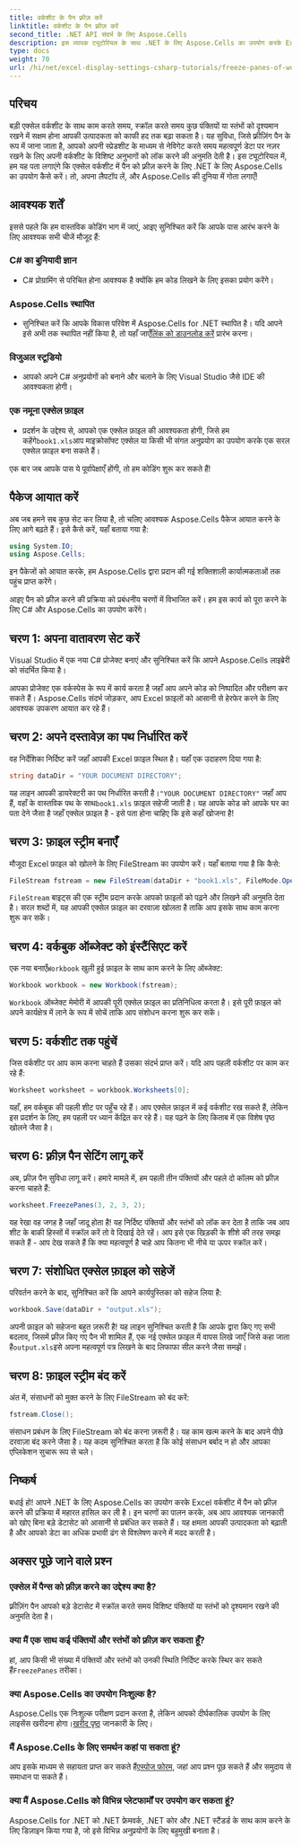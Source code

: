```yaml
---
title: वर्कशीट के पैन फ़्रीज़ करें
linktitle: वर्कशीट के पैन फ़्रीज़ करें
second_title: .NET API संदर्भ के लिए Aspose.Cells
description: इस व्यापक ट्यूटोरियल के साथ .NET के लिए Aspose.Cells का उपयोग करके Excel में पैन को फ्रीज करना सीखें, चरण-दर-चरण निर्देशों और आवश्यक युक्तियों के साथ।
type: docs
weight: 70
url: /hi/net/excel-display-settings-csharp-tutorials/freeze-panes-of-worksheet/
---
```

## परिचय

बड़ी एक्सेल वर्कशीट के साथ काम करते समय, स्क्रॉल करते समय कुछ पंक्तियों या स्तंभों को दृश्यमान रखने में सक्षम होना आपकी उत्पादकता को काफी हद तक बढ़ा सकता है। यह सुविधा, जिसे फ़्रीज़िंग पैन के रूप में जाना जाता है, आपको अपनी स्प्रेडशीट के माध्यम से नेविगेट करते समय महत्वपूर्ण डेटा पर नज़र रखने के लिए अपनी वर्कशीट के विशिष्ट अनुभागों को लॉक करने की अनुमति देती है। इस ट्यूटोरियल में, हम यह पता लगाएंगे कि एक्सेल वर्कशीट में पैन को फ़्रीज़ करने के लिए .NET के लिए Aspose.Cells का उपयोग कैसे करें। तो, अपना लैपटॉप लें, और Aspose.Cells की दुनिया में गोता लगाएँ!

## आवश्यक शर्तें

इससे पहले कि हम वास्तविक कोडिंग भाग में जाएं, आइए सुनिश्चित करें कि आपके पास आरंभ करने के लिए आवश्यक सभी चीजें मौजूद हैं:

### C# का बुनियादी ज्ञान
- C# प्रोग्रामिंग से परिचित होना आवश्यक है क्योंकि हम कोड लिखने के लिए इसका प्रयोग करेंगे।

### Aspose.Cells स्थापित
-  सुनिश्चित करें कि आपके विकास परिवेश में Aspose.Cells for .NET स्थापित है। यदि आपने इसे अभी तक स्थापित नहीं किया है, तो यहाँ जाएँ[लिंक को डाउनलोड करें](https://releases.aspose.com/cells/net/) प्रारंभ करना।

### विजुअल स्टूडियो
- आपको अपने C# अनुप्रयोगों को बनाने और चलाने के लिए Visual Studio जैसे IDE की आवश्यकता होगी।

### एक नमूना एक्सेल फ़ाइल
- प्रदर्शन के उद्देश्य से, आपको एक एक्सेल फ़ाइल की आवश्यकता होगी, जिसे हम कहेंगे`book1.xls`आप माइक्रोसॉफ्ट एक्सेल या किसी भी संगत अनुप्रयोग का उपयोग करके एक सरल एक्सेल फ़ाइल बना सकते हैं।

एक बार जब आपके पास ये पूर्वापेक्षाएँ होंगी, तो हम कोडिंग शुरू कर सकते हैं!

## पैकेज आयात करें

अब जब हमने सब कुछ सेट कर लिया है, तो चलिए आवश्यक Aspose.Cells पैकेज आयात करने के लिए आगे बढ़ते हैं। इसे कैसे करें, यहाँ बताया गया है:

```csharp
using System.IO;
using Aspose.Cells;
```

इन पैकेजों को आयात करके, हम Aspose.Cells द्वारा प्रदान की गई शक्तिशाली कार्यात्मकताओं तक पहुंच प्राप्त करेंगे।

आइए पैन को फ़्रीज़ करने की प्रक्रिया को प्रबंधनीय चरणों में विभाजित करें। हम इस कार्य को पूरा करने के लिए C# और Aspose.Cells का उपयोग करेंगे।

## चरण 1: अपना वातावरण सेट करें

Visual Studio में एक नया C# प्रोजेक्ट बनाएं और सुनिश्चित करें कि आपने Aspose.Cells लाइब्रेरी को संदर्भित किया है।

आपका प्रोजेक्ट एक वर्कस्पेस के रूप में कार्य करता है जहाँ आप अपने कोड को निष्पादित और परीक्षण कर सकते हैं। Aspose.Cells संदर्भ जोड़कर, आप Excel फ़ाइलों को आसानी से हेरफेर करने के लिए आवश्यक उपकरण आयात कर रहे हैं।

## चरण 2: अपने दस्तावेज़ का पथ निर्धारित करें

वह निर्देशिका निर्दिष्ट करें जहाँ आपकी Excel फ़ाइल स्थित है। यहाँ एक उदाहरण दिया गया है:

```csharp
string dataDir = "YOUR DOCUMENT DIRECTORY";
```

 यह लाइन आपकी डायरेक्टरी का पथ निर्धारित करती है।`"YOUR DOCUMENT DIRECTORY"` जहाँ आप हैं, वहाँ के वास्तविक पथ के साथ`book1.xls` फ़ाइल सहेजी जाती है। यह आपके कोड को आपके घर का पता देने जैसा है जहाँ एक्सेल फ़ाइल है - इसे पता होना चाहिए कि इसे कहाँ खोजना है!

## चरण 3: फ़ाइल स्ट्रीम बनाएँ

मौजूदा Excel फ़ाइल को खोलने के लिए FileStream का उपयोग करें। यहाँ बताया गया है कि कैसे:

```csharp
FileStream fstream = new FileStream(dataDir + "book1.xls", FileMode.Open);
```

`FileStream` बाइट्स की एक स्ट्रीम प्रदान करके आपको फ़ाइलों को पढ़ने और लिखने की अनुमति देता है। सरल शब्दों में, यह आपकी एक्सेल फ़ाइल का दरवाज़ा खोलता है ताकि आप इसके साथ काम करना शुरू कर सकें।

## चरण 4: वर्कबुक ऑब्जेक्ट को इंस्टैंसिएट करें

 एक नया बनाएँ`Workbook` खुली हुई फ़ाइल के साथ काम करने के लिए ऑब्जेक्ट:

```csharp
Workbook workbook = new Workbook(fstream);
```

`Workbook` ऑब्जेक्ट मेमोरी में आपकी पूरी एक्सेल फ़ाइल का प्रतिनिधित्व करता है। इसे पूरी फ़ाइल को अपने कार्यक्षेत्र में लाने के रूप में सोचें ताकि आप संशोधन करना शुरू कर सकें।

## चरण 5: वर्कशीट तक पहुंचें

जिस वर्कशीट पर आप काम करना चाहते हैं उसका संदर्भ प्राप्त करें। यदि आप पहली वर्कशीट पर काम कर रहे हैं:

```csharp
Worksheet worksheet = workbook.Worksheets[0];
```

यहाँ, हम वर्कबुक की पहली शीट पर पहुँच रहे हैं। आप एक्सेल फ़ाइल में कई वर्कशीट रख सकते हैं, लेकिन इस प्रदर्शन के लिए, हम पहली पर ध्यान केंद्रित कर रहे हैं। यह पढ़ने के लिए किताब में एक विशेष पृष्ठ खोलने जैसा है।

## चरण 6: फ़्रीज़ पैन सेटिंग लागू करें

अब, फ़्रीज़ पैन सुविधा लागू करें। हमारे मामले में, हम पहली तीन पंक्तियों और पहले दो कॉलम को फ़्रीज़ करना चाहते हैं:

```csharp
worksheet.FreezePanes(3, 2, 3, 2);
```

यह रेखा वह जगह है जहाँ जादू होता है! यह निर्दिष्ट पंक्तियों और स्तंभों को लॉक कर देता है ताकि जब आप शीट के बाकी हिस्सों में स्क्रॉल करें तो वे दिखाई देते रहें। आप इसे एक खिड़की के शीशे की तरह समझ सकते हैं - आप देख सकते हैं कि क्या महत्वपूर्ण है चाहे आप कितना भी नीचे या ऊपर स्क्रॉल करें।

## चरण 7: संशोधित एक्सेल फ़ाइल को सहेजें

परिवर्तन करने के बाद, सुनिश्चित करें कि आपने कार्यपुस्तिका को सहेज लिया है:

```csharp
workbook.Save(dataDir + "output.xls");
```

 अपनी फ़ाइल को सहेजना बहुत ज़रूरी है! यह लाइन सुनिश्चित करती है कि आपके द्वारा किए गए सभी बदलाव, जिसमें फ़्रीज़ किए गए पैन भी शामिल हैं, एक नई एक्सेल फ़ाइल में वापस लिखे जाएँ जिसे कहा जाता है`output.xls`इसे अपना महत्वपूर्ण पत्र लिखने के बाद लिफाफा सील करने जैसा समझें।

## चरण 8: फ़ाइल स्ट्रीम बंद करें

अंत में, संसाधनों को मुक्त करने के लिए FileStream को बंद करें:

```csharp
fstream.Close();
```

संसाधन प्रबंधन के लिए FileStream को बंद करना ज़रूरी है। यह काम खत्म करने के बाद अपने पीछे दरवाज़ा बंद करने जैसा है। यह कदम सुनिश्चित करता है कि कोई संसाधन बर्बाद न हो और आपका एप्लिकेशन सुचारू रूप से चले।

## निष्कर्ष

बधाई हो! आपने .NET के लिए Aspose.Cells का उपयोग करके Excel वर्कशीट में पैन को फ़्रीज़ करने की प्रक्रिया में महारत हासिल कर ली है। इन चरणों का पालन करके, अब आप आवश्यक जानकारी को खोए बिना बड़े डेटासेट को आसानी से प्रबंधित कर सकते हैं। यह क्षमता आपकी उत्पादकता को बढ़ाती है और आपको डेटा का अधिक प्रभावी ढंग से विश्लेषण करने में मदद करती है।

## अक्सर पूछे जाने वाले प्रश्न

### एक्सेल में पैन्स को फ़्रीज़ करने का उद्देश्य क्या है?
फ़्रीज़िंग पैन आपको बड़े डेटासेट में स्क्रॉल करते समय विशिष्ट पंक्तियों या स्तंभों को दृश्यमान रखने की अनुमति देता है।

### क्या मैं एक साथ कई पंक्तियों और स्तंभों को फ़्रीज़ कर सकता हूँ?
 हां, आप किसी भी संख्या में पंक्तियों और स्तंभों को उनकी स्थिति निर्दिष्ट करके स्थिर कर सकते हैं`FreezePanes` तरीका।

### क्या Aspose.Cells का उपयोग निःशुल्क है?
Aspose.Cells एक निःशुल्क परीक्षण प्रदान करता है, लेकिन आपको दीर्घकालिक उपयोग के लिए लाइसेंस खरीदना होगा।[खरीद पृष्ठ](https://purchase.aspose.com/buy) जानकारी के लिए।

### मैं Aspose.Cells के लिए समर्थन कहां पा सकता हूं?
 आप इसके माध्यम से सहायता प्राप्त कर सकते हैं[एस्पोज फोरम](https://forum.aspose.com/c/cells/9), जहां आप प्रश्न पूछ सकते हैं और समुदाय से समाधान पा सकते हैं।

### क्या मैं Aspose.Cells को विभिन्न प्लेटफार्मों पर उपयोग कर सकता हूं?
Aspose.Cells for .NET को .NET फ्रेमवर्क, .NET कोर और .NET स्टैंडर्ड के साथ काम करने के लिए डिज़ाइन किया गया है, जो इसे विभिन्न अनुप्रयोगों के लिए बहुमुखी बनाता है।